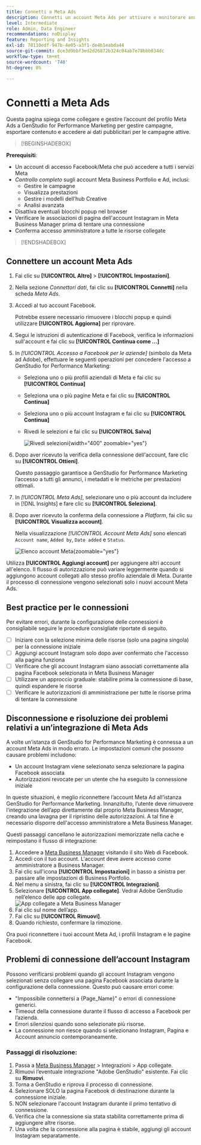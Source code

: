 ```yaml
---
title: Connetti a Meta Ads
description: Connetti un account Meta Ads per attivare e monitorare annunci e contenuti multimediali con Adobe GenStudio for Performance Marketing.
level: Intermediate
role: Admin, Data Engineer
recommendations: noDisplay
feature: Reporting and Insights
exl-id: 78110edf-947b-4e05-a3f1-de4b1eabda44
source-git-commit: dce3d9bbf3ed2d26872b324c04ab7e78bbb034dc
workflow-type: tm+mt
source-wordcount: '748'
ht-degree: 0%

---
```


# Connetti a Meta Ads

Questa pagina spiega come collegare e gestire l’account del profilo Meta Ads a GenStudio for Performance Marketing per gestire campagne, esportare contenuto e accedere ai dati pubblicitari per le campagne attive.

>[!BEGINSHADEBOX]

**Prerequisiti**:

- Un account di accesso Facebook/Meta che può accedere a tutti i servizi Meta
- _Controllo completo_ sugli account Meta Business Portfolio e Ad, inclusi:
   - Gestire le campagne
   - Visualizza prestazioni
   - Gestire i modelli dell’hub Creative
   - Analisi avanzata
- Disattiva eventuali blocchi popup nel browser
- Verificare le associazioni di pagina dell&#39;account Instagram in Meta Business Manager prima di tentare una connessione
- Conferma accesso amministratore a tutte le risorse collegate

>[!ENDSHADEBOX]

## Connettere un account Meta Ads

1. Fai clic su **[!UICONTROL Altro]** > **[!UICONTROL Impostazioni]**.

1. Nella sezione _Connettori dati_, fai clic su **[!UICONTROL Connetti]** nella scheda _Meta Ads_.

1. Accedi al tuo account Facebook.

   Potrebbe essere necessario rimuovere i blocchi popup e quindi utilizzare **[!UICONTROL Aggiorna]** per riprovare.

1. Segui le istruzioni di autenticazione di Facebook, verifica le informazioni sull&#39;account e fai clic su **[!UICONTROL Continua come ...]**

1. In _[!UICONTROL Accesso a Facebook per le aziende]_ (simbolo da Meta ad Adobe), effettuare le seguenti operazioni per concedere l&#39;accesso a GenStudio for Performance Marketing:

   - Seleziona uno o più profili aziendali di Meta e fai clic su **[!UICONTROL Continua]**
   - Seleziona una o più pagine Meta e fai clic su **[!UICONTROL Continua]**
   - Seleziona uno o più account Instagram e fai clic su **[!UICONTROL Continua]**
   - Rivedi le selezioni e fai clic su **[!UICONTROL Salva]**

     ![Rivedi selezioni](/help/assets/meta/meta-review-selections.png "Rivedi selezioni"){width="400" zoomable="yes"}

1. Dopo aver ricevuto la verifica della connessione dell&#39;account, fare clic su **[!UICONTROL Ottieni]**.

   Questo passaggio garantisce a GenStudio for Performance Marketing l’accesso a tutti gli annunci, i metadati e le metriche per prestazioni ottimali.

1. In _[!UICONTROL Meta Ads]_, selezionare uno o più account da includere in [!DNL Insights] e fare clic su **[!UICONTROL Seleziona]**.

1. Dopo aver ricevuto la conferma della connessione a _Platform_, fai clic su **[!UICONTROL Visualizza account]**.

   Nella visualizzazione _[!UICONTROL Account Meta Ads]_ sono elencati `Account name`, `Added by`, `Date added` e `Status`.

   ![Elenco account Meta](/help/assets/meta/meta-accounts-list.png "Elenco degli account Meta connessi"){zoomable="yes"}

Utilizza **[!UICONTROL Aggiungi account]** per aggiungere altri account all&#39;elenco. Il flusso di autorizzazione può variare leggermente quando si aggiungono account collegati allo stesso profilo aziendale di Meta. Durante il processo di connessione vengono selezionati solo i nuovi account Meta Ads.

## Best practice per le connessioni

Per evitare errori, durante la configurazione delle connessioni è consigliabile seguire le procedure consigliate riportate di seguito.

- [ ] Iniziare con la selezione minima delle risorse (solo una pagina singola) per la connessione iniziale
- [ ] Aggiungi account Instagram solo dopo aver confermato che l&#39;accesso alla pagina funziona
- [ ] Verificare che gli account Instagram siano associati correttamente alla pagina Facebook selezionata in Meta Business Manager
- [ ] Utilizzare un approccio graduale: stabilire prima la connessione di base, quindi espandere le risorse
- [ ] Verificare le autorizzazioni di amministrazione per tutte le risorse prima di tentare la connessione

## Disconnessione e risoluzione dei problemi relativi a un’integrazione di Meta Ads

A volte un’istanza di GenStudio for Performance Marketing è connessa a un account Meta Ads in modo errato. Le impostazioni comuni che possono causare problemi includono:

- Un account Instagram viene selezionato senza selezionare la pagina Facebook associata
- Autorizzazioni revocate per un utente che ha eseguito la connessione iniziale

In queste situazioni, è meglio riconnettere l’account Meta Ad all’istanza GenStudio for Performance Marketing. Innanzitutto, l’utente deve rimuovere l’integrazione dell’app direttamente dal proprio Meta Business Manager, creando una lavagna per il ripristino delle autorizzazioni. A tal fine è necessario disporre dell&#39;accesso amministratore a Meta Business Manager.

Questi passaggi cancellano le autorizzazioni memorizzate nella cache e reimpostano il flusso di integrazione:

1. Accedere a [Meta Business Manager](https://business.facebook.com) visitando il sito Web di Facebook.
1. Accedi con il tuo account. L&#39;account deve avere accesso come amministratore a Business Manager.
1. Fai clic sull&#39;icona **[!UICONTROL Impostazioni]** in basso a sinistra per passare alle impostazioni di Business Portfolio.
1. Nel menu a sinistra, fai clic su **[!UICONTROL Integrazioni]**.
1. Selezionare **[!UICONTROL App collegate]**. Vedrai Adobe GenStudio nell’elenco delle app collegate.
   ![App collegate a Meta Business Manager](./meta-connected-apps.png "Riquadro App collegate a Meta Business Manager")
1. Fai clic sul nome dell’app.
1. Fai clic su **[!UICONTROL Rimuovi]**.
1. Quando richiesto, confermare la rimozione.

Ora puoi riconnettere i tuoi account Meta Ad, i profili Instagram e le pagine Facebook.

## Problemi di connessione dell’account Instagram

Possono verificarsi problemi quando gli account Instagram vengono selezionati senza collegare una pagina Facebook associata durante la configurazione della connessione. Questo può causare errori come:

- &quot;Impossibile connettersi a {Page_Name}&quot; o errori di connessione generici.
- Timeout della connessione durante il flusso di accesso a Facebook per l’azienda.
- Errori silenziosi quando sono selezionate più risorse.
- La connessione non riesce quando si selezionano Instagram, Pagina e Account annuncio contemporaneamente.

### Passaggi di risoluzione:

1. Passa a [Meta Business Manager](https://business.facebook.com) > Integrazioni > App collegate.
1. Rimuovi l’eventuale integrazione &quot;Adobe GenStudio&quot; esistente. Fai clic su **Rimuovi**.
1. Torna a GenStudio e riprova il processo di connessione.
1. Selezionare SOLO la pagina Facebook di destinazione durante la connessione iniziale.
1. NON selezionare l&#39;account Instagram durante il primo tentativo di connessione.
1. Verifica che la connessione sia stata stabilita correttamente prima di aggiungere altre risorse.
1. Una volta che la connessione alla pagina è stabile, aggiungi gli account Instagram separatamente.


